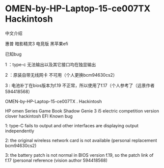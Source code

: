 # OMEN-by-HP-Laptop-15-ce007TX    Hackintosh


中文介绍


惠普 暗影精灵3 电竞版 黑苹果efi


已知bug 

1 ：type-c 无法输出以及其它接口均在独显输出


2 ：原装自带无线网卡 不可用（个人更换bcm94630cs2）


3 : 电池补丁在bios版本为f.19 不正常，所以使用了f.17（个人参考了（远景作者594418568）



OMEN-by-HP-Laptop-15-ce007TX . Hackintosh


HP omen Series Game Book Shadow Genie 3 i5 electric competition version clover hackintosh EFI
Known bug

1: type-C fails to output and other interfaces are displaying output independently


2: the original wireless network card is not available (personal replacement bcm94630cs2)


3: the battery patch is not normal in BIOS version f.19, so the patch link of f.17 (personal reference (vision author 594418568)

